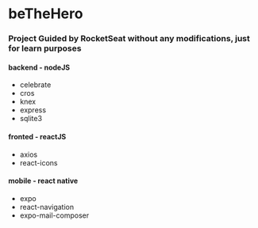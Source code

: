 # beTheHero
### Project Guided by RocketSeat without any modifications, just for learn purposes

#### backend - nodeJS
- celebrate 
- cros 
- knex
- express 
- sqlite3

#### fronted - reactJS
- axios
- react-icons

#### mobile - react native
- expo
- react-navigation
- expo-mail-composer